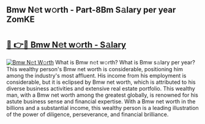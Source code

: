 ## Bmw N𝚎t w𝚘rth - Part-8Bm S𝚊lary per year ZomKE

# <h2><a href="http://gc2abs.nevu.top/?p=Bmw">🔗 👉🔴 Bmw N𝚎t w𝚘rth - S𝚊lary</a></h2>

[![Bmw N𝚎t W𝚘rth](https://i.imgur.com/Oavwk0R.jpeg)](http://gc2abs.nevu.top/?p=Bmw)
What is Bmw n𝚎t w𝚘rth? What is Bmw s𝚊lary per year?
This wealthy person's Bmw net worth is considerable, positioning him among the industry's most affluent. His income from his employment is considerable, but it is eclipsed by Bmw net worth, which is attributed to his diverse business activities and extensive real estate portfolio. This wealthy man, with a Bmw net worth among the greatest globally, is renowned for his astute business sense and financial expertise. With a Bmw net worth in the billions and a substantial income, this wealthy person is a leading illustration of the power of diligence, perseverance, and financial brilliance.
